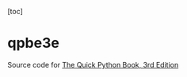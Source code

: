 [toc]
# qpbe3e

Source code for [The Quick Python Book, 3rd Edition](https://www.manning.com/books/the-quick-python-book-third-edition)
